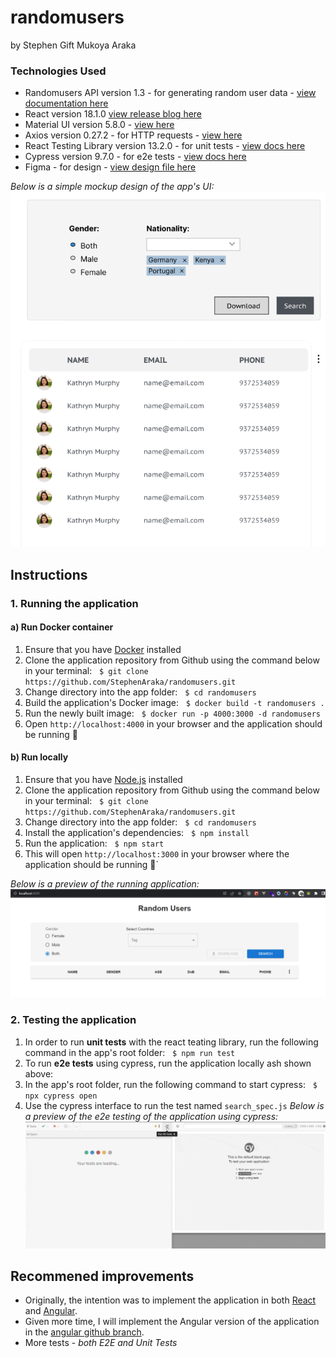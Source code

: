 # randomusers
by Stephen Gift Mukoya Araka 


### Technologies Used
- Randomusers API version 1.3 - for generating random user data -  [view documentation here](https://randomuser.me/documentation)
- React version 18.1.0 [view release blog here](https://reactjs.org/blog/2022/03/29/react-v18.html)
- Material UI version 5.8.0 - [view here](https://mui.com/material-ui/)
- Axios version 0.27.2 - for HTTP requests - [view here](https://github.com/axios/axios)
- React Testing Library version 13.2.0 - for unit tests - [view docs here](https://testing-library.com/docs/react-testing-library/intro/)
- Cypress version 9.7.0 - for e2e tests - [view docs here](https://docs.cypress.io/)
- Figma - for design - [view design file here](https://www.figma.com/file/JgPhxtsUmiRqG8knkPhH7F/Jumia?node-id=0%3A1)


_Below is a simple mockup design of the app's UI:_
![application UI design](docs/images/design.png)

## Instructions
### 1. Running the application
#### a) Run Docker container 
1. Ensure that you have [Docker](https://www.docker.com/get-started/) installed
2. Clone the application repository from Github using the command below in your terminal:
&nbsp; `$ git clone https://github.com/StephenAraka/randomusers.git`
3. Change directory into the app folder:
&nbsp; `$ cd randomusers`
4. Build the application's Docker image:
&nbsp; `$ docker build -t randomusers .`
5. Run the newly built image:
&nbsp; `$ docker run -p 4000:3000 -d randomusers`
6. Open `http://localhost:4000` in your browser and the application should be running 🚀

#### b) Run locally 
1. Ensure that you have [Node.js](alendar.google.com) installed
2. Clone the application repository from Github using the command below in your terminal:
&nbsp; `$ git clone https://github.com/StephenAraka/randomusers.git`
3. Change directory into the app folder:
&nbsp; `$ cd randomusers`
4. Install the application's dependencies:
&nbsp; `$ npm install`
5. Run the application:
&nbsp; `$ npm start`
6. This will open `http://localhost:3000` in your browser where the application should be running 🤟`

_Below is a preview of the running application:_
![running application](docs/images/app-running.png)

### 2. Testing the application
1. In order to run **unit tests** with the react teating library, run the following command in the app's root folder:
&nbsp; `$ npm run test`
2. To run **e2e tests** using cypress, run the application locally ash shown above:
3. In the app's root folder, run the following command to start cypress:
&nbsp; `$ npx cypress open`
4. Use the cypress interface to run the test named `search_spec.js`
_Below is a preview of the e2e testing of the application using cypress:_
![cypress E2E tests](docs/images//e2e.gif)


## Recommened improvements
- Originally, the intention was to implement the application in both [React](https://github.com/StephenAraka/randomusers/tree/react) and [Angular](https://github.com/StephenAraka/randomusers/tree/angular).
- Given more time, I will implement the Angular version of the application in the [angular github branch](https://github.com/StephenAraka/randomusers/tree/react).
- More tests - _both E2E and Unit Tests_